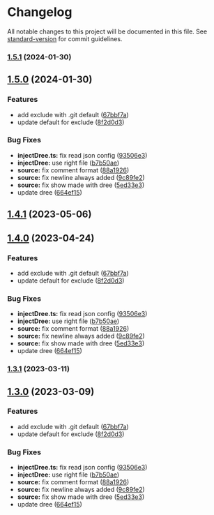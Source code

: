 # Changelog

All notable changes to this project will be documented in this file. See [standard-version](https://github.com/conventional-changelog/standard-version) for commit guidelines.

### [1.5.1](https://github.com/euberdeveloper/ga-dree/compare/v1.5.0...v1.5.1) (2024-01-30)

## [1.5.0](https://github.com/euberdeveloper/ga-dree/compare/v1.0.0...v1.5.0) (2024-01-30)


### Features

* add exclude with .git default ([67bbf7a](https://github.com/euberdeveloper/ga-dree/commit/67bbf7a65ec74827ab27f3715c5f2eac49e4822c))
* update default for exclude ([8f2d0d3](https://github.com/euberdeveloper/ga-dree/commit/8f2d0d3cc10e623444c84ab4bca45e7521802327))


### Bug Fixes

* **injectDree.ts:** fix read json config ([93506e3](https://github.com/euberdeveloper/ga-dree/commit/93506e3efc38d16390cc503a31a37674506588d9))
* **injectDree:** use right file ([b7b50ae](https://github.com/euberdeveloper/ga-dree/commit/b7b50aeadad53611c4ac88872695c7c4e3b5ac55))
* **source:** fix comment format ([88a1926](https://github.com/euberdeveloper/ga-dree/commit/88a19266662579f8caa411e1076f2e3119e43806))
* **source:** fix newline always added ([9c89fe2](https://github.com/euberdeveloper/ga-dree/commit/9c89fe23270125a11d4b4df0fbcdd19cc03f7304))
* **source:** fix show made with dree ([5ed33e3](https://github.com/euberdeveloper/ga-dree/commit/5ed33e3ff5be705efb32a670ac4fc27381d73ce1))
* update dree ([664ef15](https://github.com/euberdeveloper/ga-dree/commit/664ef15edb15bba5db628e9eeb4d7aa6b4d9cec8))

## [1.4.1](https://github.com/euberdeveloper/ga-dree/compare/v1.4.0...v1.4.1) (2023-05-06)

## [1.4.0](https://github.com/euberdeveloper/ga-dree/compare/v1.0.0...v1.4.0) (2023-04-24)


### Features

* add exclude with .git default ([67bbf7a](https://github.com/euberdeveloper/ga-dree/commit/67bbf7a65ec74827ab27f3715c5f2eac49e4822c))
* update default for exclude ([8f2d0d3](https://github.com/euberdeveloper/ga-dree/commit/8f2d0d3cc10e623444c84ab4bca45e7521802327))


### Bug Fixes

* **injectDree.ts:** fix read json config ([93506e3](https://github.com/euberdeveloper/ga-dree/commit/93506e3efc38d16390cc503a31a37674506588d9))
* **injectDree:** use right file ([b7b50ae](https://github.com/euberdeveloper/ga-dree/commit/b7b50aeadad53611c4ac88872695c7c4e3b5ac55))
* **source:** fix comment format ([88a1926](https://github.com/euberdeveloper/ga-dree/commit/88a19266662579f8caa411e1076f2e3119e43806))
* **source:** fix newline always added ([9c89fe2](https://github.com/euberdeveloper/ga-dree/commit/9c89fe23270125a11d4b4df0fbcdd19cc03f7304))
* **source:** fix show made with dree ([5ed33e3](https://github.com/euberdeveloper/ga-dree/commit/5ed33e3ff5be705efb32a670ac4fc27381d73ce1))
* update dree ([664ef15](https://github.com/euberdeveloper/ga-dree/commit/664ef15edb15bba5db628e9eeb4d7aa6b4d9cec8))

### [1.3.1](https://github.com/euberdeveloper/ga-dree/compare/v1.3.0...v1.3.1) (2023-03-11)

## [1.3.0](https://github.com/euberdeveloper/ga-dree/compare/v1.0.0...v1.3.0) (2023-03-09)


### Features

* add exclude with .git default ([67bbf7a](https://github.com/euberdeveloper/ga-dree/commit/67bbf7a65ec74827ab27f3715c5f2eac49e4822c))
* update default for exclude ([8f2d0d3](https://github.com/euberdeveloper/ga-dree/commit/8f2d0d3cc10e623444c84ab4bca45e7521802327))


### Bug Fixes

* **injectDree.ts:** fix read json config ([93506e3](https://github.com/euberdeveloper/ga-dree/commit/93506e3efc38d16390cc503a31a37674506588d9))
* **injectDree:** use right file ([b7b50ae](https://github.com/euberdeveloper/ga-dree/commit/b7b50aeadad53611c4ac88872695c7c4e3b5ac55))
* **source:** fix comment format ([88a1926](https://github.com/euberdeveloper/ga-dree/commit/88a19266662579f8caa411e1076f2e3119e43806))
* **source:** fix newline always added ([9c89fe2](https://github.com/euberdeveloper/ga-dree/commit/9c89fe23270125a11d4b4df0fbcdd19cc03f7304))
* **source:** fix show made with dree ([5ed33e3](https://github.com/euberdeveloper/ga-dree/commit/5ed33e3ff5be705efb32a670ac4fc27381d73ce1))
* update dree ([664ef15](https://github.com/euberdeveloper/ga-dree/commit/664ef15edb15bba5db628e9eeb4d7aa6b4d9cec8))
